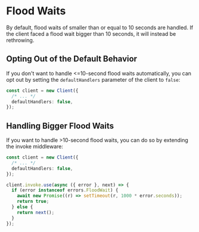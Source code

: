 # Flood Waits

By default, flood waits of smaller than or equal to 10 seconds are handled. If
the client faced a flood wait bigger than 10 seconds, it will instead be
rethrowing.

## Opting Out of the Default Behavior

If you don't want to handle <=10-second flood waits automatically, you can opt
out by setting the `defaultHandlers` parameter of the client to `false`:

```ts
const client = new Client({
  /* ... */
  defaultHandlers: false,
});
```

## Handling Bigger Flood Waits

If you want to handle >10-second flood waits, you can do so by extending the
invoke middleware:

```ts
const client = new Client({
  /* ... */
  defaultHandlers: false,
});

client.invoke.use(async ({ error }, next) => {
  if (error instanceof errors.FloodWait) {
    await new Promise((r) => setTimeout(r, 1000 * error.seconds));
    return true;
  } else {
    return next();
  }
});
```
